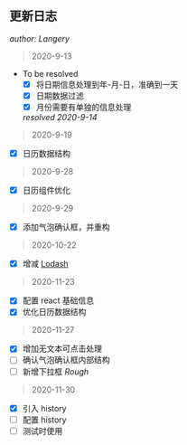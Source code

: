 ## 更新日志

*author: Langery*

> 2020-9-13

- To be resolved
  - [x] 将日期信息处理到年-月-日，准确到一天
  - [x] 日期数据过滤
  - [x] 月份需要有单独的信息处理

  *resolved 2020-9-14*

> 2020-9-19

- [x] 日历数据结构

> 2020-9-28

- [x] 日历组件优化

> 2020-9-29

- [x] 添加气泡确认框，并重构

> 2020-10-22

- [x] 增减 [Lodash](https://www.lodashjs.com/)

> 2020-11-23

- [x] 配置 react 基础信息
- [x] 优化日历数据结构

> 2020-11-27

- [x] 增加无文本可点击处理
- [ ] 确认气泡确认框内部结构
- [ ] 新增下拉框 *Rough*

> 2020-11-30

- [x] 引入 history
- [ ] 配置 history
 - [ ] 测试时使用
